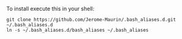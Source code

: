To install execute this in your shell:

    git clone https://github.com/Jerome-Maurin/.bash_aliases.d.git ~/.bash_aliases.d
    ln -s ~/.bash_aliases.d/bash_aliases ~/.bash_aliases
